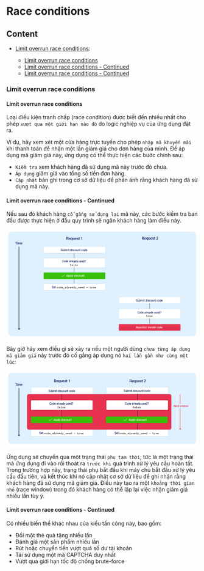 # Race conditions

## Content

- [Limit overrun race conditions](https://github.com/DucThinh47/PortSwigger/blob/main/Race-conditions/Race_conditions.md#limit-overrun-race-conditions):

    - [Limit overrun race conditions](https://github.com/DucThinh47/PortSwigger/blob/main/Race-conditions/Race_conditions.md#limit-overrun-race-conditions-1)
    - [Limit overrun race conditions - Continued](https://github.com/DucThinh47/PortSwigger/blob/main/Race-conditions/Race_conditions.md#limit-overrun-race-conditions---continued)
    - [Limit overrun race conditions - Continued](https://github.com/DucThinh47/PortSwigger/blob/main/Race-conditions/Race_conditions.md#limit-overrun-race-conditions---continued-1)

### Limit overrun race conditions

#### Limit overrun race conditions

Loại điều kiện tranh chấp (race condition) được biết đến nhiều nhất cho phép `vượt qua một giới hạn nào đó` do logic nghiệp vụ của ứng dụng đặt ra.

Ví dụ, hãy xem xét một cửa hàng trực tuyến cho phép `nhập mã khuyến mãi` khi thanh toán để nhận một lần giảm giá cho đơn hàng của mình. Để áp dụng mã giảm giá này, ứng dụng có thể thực hiện các bước chính sau:

- `Kiểm tra` xem khách hàng đã sử dụng mã này trước đó chưa.
- `Áp dụng` giảm giá vào tổng số tiền đơn hàng.
- `Cập nhật` bản ghi trong cơ sở dữ liệu để phản ánh rằng khách hàng đã sử dụng mã này.

#### Limit overrun race conditions - Continued

Nếu sau đó khách hàng `cố gắng sử dụng lại` mã này, các bước kiểm tra ban đầu được thực hiện ở đầu quy trình sẽ ngăn khách hàng làm điều này.

![img](https://github.com/DucThinh47/PortSwigger/blob/main/Race-conditions/images/image.png?raw=true)

Bây giờ hãy xem điều gì sẽ xảy ra nếu một người dùng `chưa từng áp dụng mã giảm giá` này trước đó cố gắng áp dụng nó `hai lần gần như cùng một lúc`:

![img](https://github.com/DucThinh47/PortSwigger/blob/main/Race-conditions/images/image1.png?raw=true)

Ứng dụng sẽ chuyển qua một trạng thái `phụ tạm thời`; tức là một trạng thái mà ứng dụng đi vào rồi thoát ra `trước khi` quá trình xử lý yêu cầu hoàn tất. Trong trường hợp này, trạng thái phụ bắt đầu khi máy chủ bắt đầu xử lý yêu cầu đầu tiên, và kết thúc khi nó cập nhật cơ sở dữ liệu để ghi nhận rằng khách hàng đã sử dụng mã giảm giá. Điều này tạo ra một `khoảng thời gian nhỏ` (race window) trong đó khách hàng có thể lặp lại việc nhận giảm giá nhiều lần tùy ý.

#### Limit overrun race conditions - Continued

Có nhiều biến thể khác nhau của kiểu tấn công này, bao gồm:

- Đổi một thẻ quà tặng nhiều lần
- Đánh giá một sản phẩm nhiều lần
- Rút hoặc chuyển tiền vượt quá số dư tài khoản
- Tái sử dụng một mã CAPTCHA duy nhất
- Vượt qua giới hạn tốc độ chống brute-force


